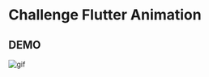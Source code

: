 # Challenge Flutter Animation 

## DEMO


![gif](https://github.com/Jacob-dvlp/coffee-animation/blob/master/demo.gif)



